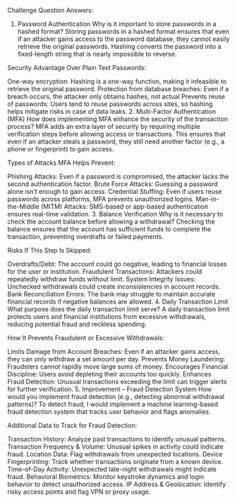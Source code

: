 Challenge Question Answers:
1. Password Authentication
Why is it important to store passwords in a hashed format?
Storing passwords in a hashed format ensures that even if an attacker gains access to the password database, they cannot easily retrieve the original passwords. Hashing converts the password into a fixed-length string that is nearly impossible to reverse.

Security Advantage Over Plain Text Passwords:

One-way encryption: Hashing is a one-way function, making it infeasible to retrieve the original password.
Protection from database breaches: Even if a breach occurs, the attacker only obtains hashes, not actual 
Prevents reuse of passwords: Users tend to reuse passwords across sites, so hashing helps mitigate risks in case of data leaks.
2. Multi-Factor Authentication (MFA)
How does implementing MFA enhance the security of the transaction process?
MFA adds an extra layer of security by requiring multiple verification steps before allowing access or transactions. This ensures that even if an attacker steals a password, they still need another factor (e.g., a phone or fingerprint) to gain access.

Types of Attacks MFA Helps Prevent:

Phishing Attacks: Even if a password is compromised, the attacker lacks the second authentication factor.
Brute Force Attacks: Guessing a password alone isn’t enough to gain access.
Credential Stuffing: Even if users reuse passwords across platforms, MFA prevents unauthorized logins.
Man-in-the-Middle (MITM) Attacks: SMS-based or app-based authentication ensures real-time validation.
3. Balance Verification
Why is it necessary to check the account balance before allowing a withdrawal?
Checking the balance ensures that the account has sufficient funds to complete the transaction, preventing overdrafts or failed payments.

Risks If This Step Is Skipped:

Overdrafts/Debt: The account could go negative, leading to financial losses for the user or institution.
Fraudulent Transactions: Attackers could repeatedly withdraw funds without limit.
System Integrity Issues: Unchecked withdrawals could create inconsistencies in account records.
Bank Reconciliation Errors: The bank may struggle to maintain accurate financial records if negative balances are allowed.
4. Daily Transaction Limit
What purpose does the daily transaction limit serve?
A daily transaction limit protects users and financial institutions from excessive withdrawals, reducing potential fraud and reckless spending.

How It Prevents Fraudulent or Excessive Withdrawals:

Limits Damage from Account Breaches: Even if an attacker gains access, they can only withdraw a set amount per day.
Prevents Money Laundering: Fraudsters cannot rapidly move large sums of money.
Encourages Financial Discipline: Users avoid depleting their accounts too quickly.
Enhances Fraud Detection: Unusual transactions exceeding the limit can trigger alerts for further verification.
5. Improvement – Fraud Detection System
How would you implement fraud detection (e.g., detecting abnormal withdrawal patterns)?
To detect fraud, I would implement a machine learning-based fraud detection system that tracks user behavior and flags anomalies.

Additional Data to Track for Fraud Detection:

Transaction History: Analyze past transactions to identify unusual patterns.
Transaction Frequency & Volume: Unusual spikes in activity could indicate fraud.
Location Data: Flag withdrawals from unexpected locations.
Device Fingerprinting: Track whether transactions originate from a known device.
Time-of-Day Activity: Unexpected late-night withdrawals might indicate fraud.
Behavioral Biometrics: Monitor keystroke dynamics and login behavior to detect unauthorized access.
IP Address & Geolocation: Identify risky access points and flag VPN or proxy usage.